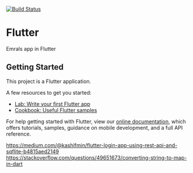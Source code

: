 [![Build Status](https://app.bitrise.io/app/012ca4e62392dade/status.svg?token=4yOnk8UtsMDm3sLwcPYs-Q&branch=master)](https://app.bitrise.io/app/012ca4e62392dade)

# Flutter
Emrals app in Flutter


## Getting Started

This project is a Flutter application.

A few resources to get you started:

- [Lab: Write your first Flutter app](https://flutter.io/docs/get-started/codelab)
- [Cookbook: Useful Flutter samples](https://flutter.io/docs/cookbook)

For help getting started with Flutter, view our 
[online documentation](https://flutter.io/docs), which offers tutorials, 
samples, guidance on mobile development, and a full API reference.


https://medium.com/@kashifmin/flutter-login-app-using-rest-api-and-sqflite-b4815aed2149
https://stackoverflow.com/questions/49651673/converting-string-to-map-in-dart